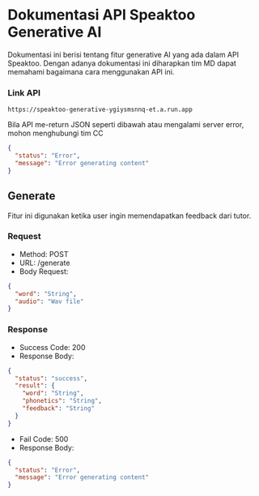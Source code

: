 # Dokumentasi API Speaktoo Generative AI

Dokumentasi ini berisi tentang fitur generative AI yang ada dalam API Speaktoo. Dengan adanya dokumentasi ini diharapkan tim MD dapat memahami bagaimana cara menggunakan API ini.

### Link API
```
https://speaktoo-generative-ygiysmsnnq-et.a.run.app
```

Bila API me-return JSON seperti dibawah atau mengalami server error, mohon menghubungi tim CC
```json
{
  "status": "Error",
  "message": "Error generating content"
}
```

## Generate

Fitur ini digunakan ketika user ingin memendapatkan feedback dari tutor.

### Request

- Method: POST
- URL: /generate
- Body Request:
```json
{
  "word": "String",
  "audio": "Wav file"
}
```
### Response

- Success Code: 200
- Response Body:
```json
{
  "status": "success",
  "result": {
    "word": "String",
    "phonetics": "String",
    "feedback": "String"
  }
}
```
- Fail Code: 500
- Response Body:
```json
{
  "status": "Error",
  "message": "Error generating content"
}
```